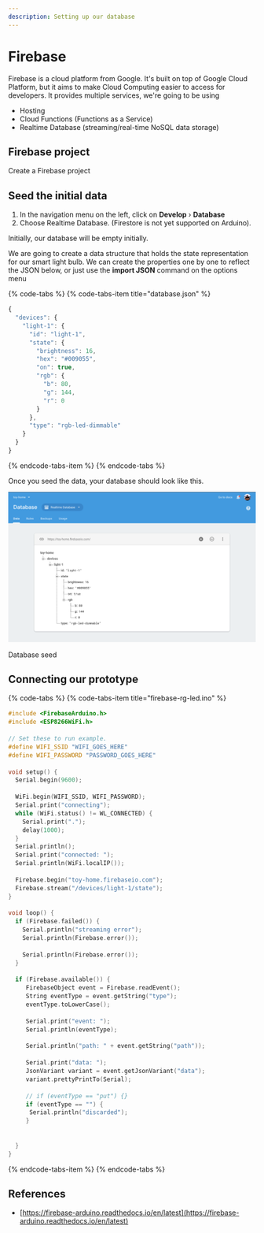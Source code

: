 ```yaml
---
description: Setting up our database
---
```


# Firebase

Firebase is a cloud platform from Google. It's built on top of Google Cloud Platform, but it aims to make Cloud Computing easier to access for developers. It provides multiple services, we're going to be using

* Hosting
* Cloud Functions \(Functions as a Service\)
* Realtime Database \(streaming/real-time NoSQL data storage\)

## Firebase project

Create a Firebase project

## Seed the initial data

1. In the navigation menu on the left, click on **Develop** › **Database**
2. Choose Realtime Database. \(Firestore is not yet supported on Arduino\).

Initially, our database will be empty initially.

We are going to create a data structure that holds the state representation for our smart light bulb. We can create the properties one by one to reflect the JSON below, or just use the **import JSON** command on the options menu

{% code-tabs %}
{% code-tabs-item title="database.json" %}
```javascript
{
  "devices": {
    "light-1": {
      "id": "light-1",
      "state": {
        "brightness": 16,
        "hex": "#009055",
        "on": true,
        "rgb": {
          "b": 80,
          "g": 144,
          "r": 0
        }
      },
      "type": "rgb-led-dimmable"
    }
  }
}
```
{% endcode-tabs-item %}
{% endcode-tabs %}

Once you seed the data, your database should look like this.

![](../.gitbook/assets/firebase-data%20%281%29.png)

Database seed

## Connecting our prototype

{% code-tabs %}
{% code-tabs-item title="firebase-rg-led.ino" %}
```c
#include <FirebaseArduino.h>
#include <ESP8266WiFi.h>

// Set these to run example.
#define WIFI_SSID "WIFI_GOES_HERE"
#define WIFI_PASSWORD "PASSWORD_GOES_HERE"

void setup() {
  Serial.begin(9600);

  WiFi.begin(WIFI_SSID, WIFI_PASSWORD);
  Serial.print("connecting");
  while (WiFi.status() != WL_CONNECTED) {
    Serial.print(".");
    delay(1000);
  }
  Serial.println();
  Serial.print("connected: ");
  Serial.println(WiFi.localIP());

  Firebase.begin("toy-home.firebaseio.com");
  Firebase.stream("/devices/light-1/state");  
}

void loop() {
  if (Firebase.failed()) {
    Serial.println("streaming error");
    Serial.println(Firebase.error());

    Serial.println(Firebase.error());
  }

  if (Firebase.available()) {
     FirebaseObject event = Firebase.readEvent();
     String eventType = event.getString("type");
     eventType.toLowerCase();

     Serial.print("event: ");
     Serial.println(eventType);

     Serial.println("path: " + event.getString("path"));

     Serial.print("data: ");
     JsonVariant variant = event.getJsonVariant("data");
     variant.prettyPrintTo(Serial);

     // if (eventType == "put") {}
     if (eventType == "") {
      Serial.println("discarded");
     }


  }  
}
```
{% endcode-tabs-item %}
{% endcode-tabs %}

## References

* [https://firebase-arduino.readthedocs.io/en/latest](https://firebase-arduino.readthedocs.io/en/latest)

